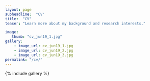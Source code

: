 ```yaml
---
layout: page
subheadline:  "CV"
title:  "CV"
teaser: "Learn more about my background and research interests."

image:
   thumb: "cv_jun19_1.jpg"
gallery:
    - image_url: cv_jun19_1.jpg
    - image_url: cv_jun19_2.jpg
    - image_url: cv_jun19_3.jpg
permalink: "/cv/"
---
```


{% include gallery %}

